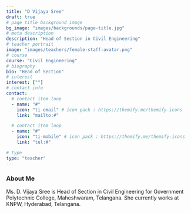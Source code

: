 ```yaml
---
title: "D Vijaya Sree"
draft: true
# page title background image
bg_image: "images/backgrounds/page-title.jpg"
# meta description
description: "Head of Section in Civil Engineering"
# teacher portrait
image: "images/teachers/female-staff-avatar.png"
# course
course: "Civil Engineering"
# biography
bio: "Head of Section"
# interest
interest: [""]
# contact info
contact:
  # contact item loop
  - name: "#"
    icon: "ti-email" # icon pack : https://themify.me/themify-icons
    link: "mailto:#"

  # contact item loop
  - name: "#"
    icon: "ti-mobile" # icon pack : https://themify.me/themify-icons
    link: "tel:#"

# type
type: "teacher"
---
```


### About Me

Ms. D. Vijaya Sree  is Head of Section in Civil Engineering for Government Polytechnic College, Maheshwaram, Telangana. She currently works at KNPW, Hyderabad, Telangana.
